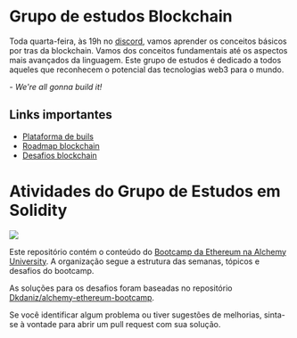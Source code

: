 # Grupo de estudos Blockchain

Toda quarta-feira, às 19h no [discord](https://discord.com/events/898706705779687435/1217452442602569839), vamos aprender os conceitos básicos por tras da blockchain.
Vamos dos conceitos fundamentais até os aspectos mais avançados da linguagem. Este grupo de estudos é dedicado a todos aqueles que reconhecem o potencial das tecnologias web3 para o mundo.

_- We're all gonna build it!_
 
## Links importantes

* [Plataforma de buils](https://build.w3d.community/courses)
* [Roadmap blockchain](https://pt.w3d.community/roadmap-blockchain)
* [Desafios blockchain](https://github.com/w3b3d3v/assignments-blockchain-grupo-estudos)


# Atividades do Grupo de Estudos em Solidity

<img src="./img/bootcamp.png">

<br>

Este repositório contém o conteúdo do [Bootcamp da Ethereum na Alchemy University](https://www.alchemy.com/university/courses/ethereum).
A organização segue a estrutura das semanas, tópicos e desafios do bootcamp.

As soluções para os desafios foram baseadas no repositório [Dkdaniz/alchemy-ethereum-bootcamp](https://github.com/Dkdaniz/alchemy-ethereum-bootcamp).

Se você identificar algum problema ou tiver sugestões de melhorias, sinta-se à vontade para abrir um pull request com sua solução.
